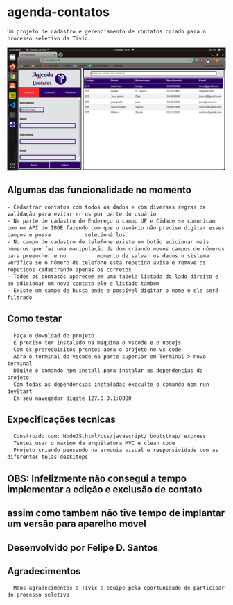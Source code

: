 # agenda-contatos
    Um projeto de cadastro e gerenciamento de contatos criado para o processo seletivo da Tivic.
    
<img src='https://github.com/lycan-nt/agenda-contatos/blob/master/Agenda-Tivicpng'>

## Algumas das funcionalidade no momento
    - Cadastrar contatos com todos os dados e com diversas regras de validação para evitar erros por parte do usuário
    - Na parte de cadastro de Endereço o campo UF e Cidade se comunicam com um API do IBGE fazendo com que o usuário não precise digitar esses campos e possa           selecioná los. 
    - No campo de cadastro de telefone existe um botão adicionar mais números que faz uma manipulação da dom criando novos campos de números para preencher e no          momento de salvar os dados o sistema verifica se o número de telefone está repetido avisa e remove os repetidos cadastrando apenas os corretos 
    - Todos os contatos aparecem em uma tabela listada do lado direito e ao adicionar um novo contato ele e listado também
    - Existe um campo de busca onde e possível digitar o nome e ele será filtrado
    
## Como testar
      Faça o download do projeto
      E preciso ter instalado na maquina o vscode e o nodejs
      Com os prerequisitos prontos abra o projeto no vs code 
      Abra o terminal do vscode na parte superior em Terminal > novo terminal
      Digite o comando npm install para instalar as dependencias do projeto
      Com todas as dependencias instaladas execulte o comando npm run devStart
      Em seu navegador digite 127.0.0.1:8080
      
 ## Expecificações tecnicas
      Construido com: NodeJS,html/css/javascript/ bootstrap/ express
      Tentei usar o maximo da arquitetura MVC e clean code
      Projeto criando pensando na armonia visual e responsividade com as diferentes telas deskitops 
 
 ## OBS: Infelizmente não consegui a tempo implementar a edição e exclusão de contato 
 ##      assim como tambem não tive tempo de implantar um versão para aparelho movel
 
 
 ## Desenvolvido por Felipe D. Santos
 
 ## Agradecimentos
      Meus agradecimentos a Tivic e equipe pela oportunidade de participar do processo seletivo
